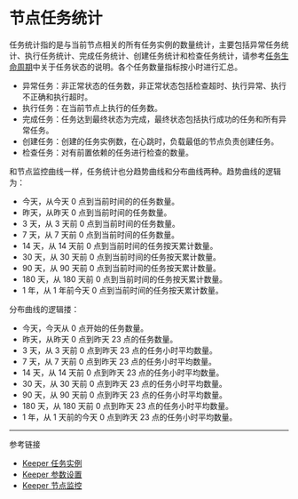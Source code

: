# 节点任务统计

任务统计指的是与当前节点相关的所有任务实例的数量统计，主要包括异常任务统计、执行任务统计、完成任务统计、创建任务统计和检查任务统计，请参考[任务生命周期](/keeper/task.md)中关于任务状态的说明。各个任务数量指标按小时进行汇总。

* 异常任务：非正常状态的任务数，非正常状态包括检查超时、执行异常、执行不正确和执行超时。
* 执行任务：在当前节点上执行的任务数。
* 完成任务：任务达到最终状态为完成，最终状态包括执行成功的任务和所有异常任务。
* 创建任务：创建的任务实例数，在心跳时，负载最低的节点负责创建任务。
* 检查任务：对有前置依赖的任务进行检查的数量。

和节点监控曲线一样，任务统计也分趋势曲线和分布曲线两种。趋势曲线的逻辑为：

* 今天，从今天 0 点到当前时间的的任务数量。
* 昨天，从昨天 0 点到当前时间的任务数量。
* 3 天，从 3 天前 0 点到当前时间的任务数量。
* 7 天，从 7 天前 0 点到当前时间的任务数量。
* 14 天，从 14 天前 0 点到当前时间的任务按天累计数量。
* 30 天，从 30 天前 0 点到当前时间的任务按天累计数量。
* 90 天，从 90 天前 0 点到当前时间的任务按天累计数量。
* 180 天，从 180 天前 0 点到当前时间的任务按天累计数量。
* 1 年，从 1 年前今天 0 点到当前时间的任务按天累计数量。

分布曲线的逻辑搂：

* 今天，今天从 0 点开始的任务数量。
* 昨天，从昨天 0 点到昨天 23 点的任务数量。
* 3 天，从 3 天前 0 点到昨天 23 点的任务小时平均数量。
* 7 天，从 7 天前 0 点到昨天 23 点的任务小时平均数量。
* 14 天，从 14 天前 0 点到昨天 23 点的任务小时平均数量。
* 30 天，从 30 天前 0 点到昨天 23 点的任务小时平均数量。
* 90 天，从 90 天前 0 点到昨天 23 点的任务小时平均数量。
* 180 天，从 180 天前 0 点到昨天 23 点的任务小时平均数量。
* 1 年，从 1 天前的今天 0 点到昨天 23 点的任务小时平均数量。

---
参考链接

* [Keeper 任务实例](/keeper/task.md)
* [Keeper 参数设置](/master/keeper/settings.md)
* [Keeper 节点监控](/master/keeper/node.md)